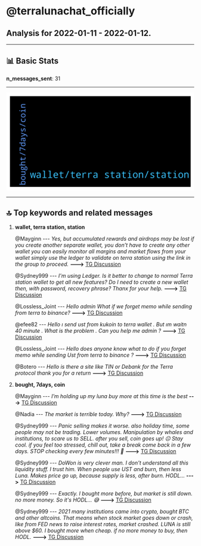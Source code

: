 # **@terralunachat_officially**
 ## Analysis for **2022-01-11** - **2022-01-12**.

---

## 📊 **Basic Stats**

**n_messages_sent**: 31

---
![wordcloud](terralunachat_officially_1Days_wordcloud.png)

---


## 🔝 **Top keywords and related messages**

1. **wallet, terra station, station**

    @Mayginn --- *Yes, but accumulated rewards and airdrops may be lost if you create another separate wallet, you don’t have to create any other wallet you can easily monitor all margins and market flows from your wallet simply use the ledger to validate on terra station using the link in the group to proceed.* **--->** [TG Discussion](https://t.me/terralunachat_officially/23327)

    @Sydney999 --- *I'm using Ledger. Is it better to change to normal Terra station wallet to get all new features? Do I need to create a new wallet then, with password, recovery phrase? Thanx for your help.* **--->** [TG Discussion](https://t.me/terralunachat_officially/23318)

    @Lossless_Joint --- *Hello admin What if we forget memo while sending from terra to binance?* **--->** [TG Discussion](https://t.me/terralunachat_officially/23305)

    @efee82 --- *Hello ı send ust from kukoin to terra wallet . But ım waitn 40 minute . What is the problem . Can you help me admin ?* **--->** [TG Discussion](https://t.me/terralunachat_officially/23399)

    @Lossless_Joint --- *Hello does anyone know what to do if you forget memo while sending Ust from terra to binance ?* **--->** [TG Discussion](https://t.me/terralunachat_officially/23358)

    @Botero --- *Hello is there a site like TIN or Debank for the Terra protocol thank you for a return* **--->** [TG Discussion](https://t.me/terralunachat_officially/23442)

2. **bought, 7days, coin**

    @Mayginn --- *I’m holding up my luna buy more at this time is the best* **--->** [TG Discussion](https://t.me/terralunachat_officially/23329)

    @Nadia --- *The market is terrible today. Why?* **--->** [TG Discussion](https://t.me/terralunachat_officially/23315)

    @Sydney999 --- *Panic selling makes it worse. also holiday time, some people may not be trading. Lower volumes. Manipulation by whales and institutions, to scare us to SELL. after you sell, coin goes up! ☹️ Stay cool. if you feel too stressed, chill out, take a break come back in a few days. STOP checking every few minutes!!! 🤔* **--->** [TG Discussion](https://t.me/terralunachat_officially/23324)

    @Sydney999 --- *DoWon is very clever man. I don't understand all this liquidity stuff. I trust him. When people use UST and burn, then less Luna. Makes price go up, because supply is less, after burn. HODL...* **--->** [TG Discussion](https://t.me/terralunachat_officially/23337)

    @Sydney999 --- *Exactly. I bought more before, but market is still down. no more money. So it's HODL... 😅* **--->** [TG Discussion](https://t.me/terralunachat_officially/23332)

    @Sydney999 --- *2021 many institutions came into crypto, bought BTC and other altcoins. That means when stock market goes down or crash, like from FED news to raise interest rates, market crashed. LUNA is still above $60. I bought more when cheap. if no more money to buy, then HODL.* **--->** [TG Discussion](https://t.me/terralunachat_officially/23326)

